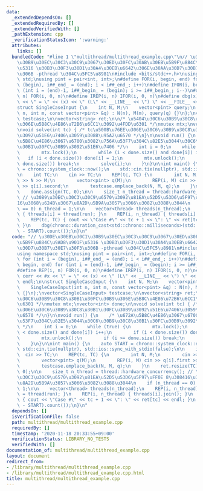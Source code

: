 ```yaml
---
data:
  _extendedDependsOn: []
  _extendedRequiredBy: []
  _extendedVerifiedWith: []
  _pathExtension: cpp
  _verificationStatusIcon: ':warning:'
  attributes:
    links: []
  bundledCode: "#line 1 \"multithread/multithread_example.cpp\"\n// \u30DE\u30EB\u30C1\
    \u30B9\u30EC\u30C3\u30C9\u3067\u30ED\u30FC\u30AB\u30EB\u5B9F\u884C\u9AD8\u901F\
    \u5316 \u30B3\u30F3\u30D1\u30A4\u30EB\u6642\u306E\u30AA\u30D7\u30B7\u30E7\u30F3\
    \u306B -pthread \u304C\u5FC5\u8981\n#include <bits/stdc++.h>\nusing namespace\
    \ std;\nusing pint = pair<int, int>;\n#define FOR(i, begin, end) for (int i =\
    \ (begin), i##_end_ = (end); i < i##_end_; i++)\n#define IFOR(i, begin, end) for\
    \ (int i = (end)-1, i##_begin_ = (begin); i >= i##_begin_; i--)\n#define REP(i,\
    \ n) FOR(i, 0, n)\n#define IREP(i, n) IFOR(i, 0, n)\n#define dbg(x) cerr << #x\
    \ << \" = \" << (x) << \" (L\" << __LINE__ << \") \" << __FILE__ << endl;\n\n\
    struct SingleCaseInput {\n    int N, M;\n    vector<pint> query;\n    SingleCaseInput(int\
    \ n, int m, const vector<pint> &q) : N(n), M(m), query(q) {}\n};\nvector<SingleCaseInput>\
    \ testcase;\n\nvector<string> ret;\n\n/* \u5404\u30C6\u30B9\u30C8\u30B1\u30FC\u30B9\
    \u306E\u5B8C\u4E86\u72B6\u6CC1\u3092\u4FDD\u6301 */\nmutex mtx;\nvector<int> done;\n\
    \nvoid solve(int tc) { /* tc\u500B\u76EE\u306E\u30C6\u30B9\u30C8\u30B1\u30FC\u30B9\
    \u3092\u51E6\u7406\u3059\u308B\u95A2\u6570 */\n}\n\nvoid run() {\n    /* \u672A\
    \u5B8C\u4E86\u3067\u6700\u3082\u756A\u53F7\u304C\u82E5\u3044\u30C6\u30B9\u30C8\
    \u30B1\u30FC\u30B9\u3092\u51E6\u7406 */\n    int i = 0;\n    while (true) {\n\
    \        mtx.lock();\n        while (i < done.size() and done[i]) i++;\n     \
    \   if (i < done.size()) done[i] = 1;\n        mtx.unlock();\n        if (i >=\
    \ done.size()) break;\n        solve(i);\n    }\n}\n\nint main() {\n    auto START\
    \ = chrono::system_clock::now();\n    std::cin.tie(nullptr), std::ios::sync_with_stdio(false);\n\
    \n    int TC;\n    cin >> TC;\n    REP(tc, TC) {\n        int N, M;\n        cin\
    \ >> N >> M;\n        vector<pint> q(M);\n        REP(i, M) cin >> q[i].first\
    \ >> q[i].second;\n        testcase.emplace_back(N, M, q);\n    }\n    ret.resize(TC);\n\
    \    done.assign(TC, 0);\n\n    size_t n_thread = thread::hardware_concurrency();\
    \ // \u30B9\u30EC\u30C3\u30C9\u6570\u3092\u81EA\u52D5\u53D6\u5F97\uFF0E 8\u3084\
    16\u3068\u624B\u3067\u8A2D\u5B9A\u3057\u3066\u3082\u3088\u3044\n    if (n_thread\
    \ == 0) n_thread = 1;\n\n    vector<thread> threads(n_thread);\n    REP(i, n_thread)\
    \ { threads[i] = thread(run); }\n    REP(i, n_thread) { threads[i].join(); }\n\
    \    REP(tc, TC) { cout << \"Case #\" << tc + 1 << \": \" << ret[tc] << endl;\
    \ }\n    dbg(chrono::duration_cast<std::chrono::milliseconds>(std::chrono::system_clock::now()\
    \ - START).count());\n}\n"
  code: "// \u30DE\u30EB\u30C1\u30B9\u30EC\u30C3\u30C9\u3067\u30ED\u30FC\u30AB\u30EB\
    \u5B9F\u884C\u9AD8\u901F\u5316 \u30B3\u30F3\u30D1\u30A4\u30EB\u6642\u306E\u30AA\
    \u30D7\u30B7\u30E7\u30F3\u306B -pthread \u304C\u5FC5\u8981\n#include <bits/stdc++.h>\n\
    using namespace std;\nusing pint = pair<int, int>;\n#define FOR(i, begin, end)\
    \ for (int i = (begin), i##_end_ = (end); i < i##_end_; i++)\n#define IFOR(i,\
    \ begin, end) for (int i = (end)-1, i##_begin_ = (begin); i >= i##_begin_; i--)\n\
    #define REP(i, n) FOR(i, 0, n)\n#define IREP(i, n) IFOR(i, 0, n)\n#define dbg(x)\
    \ cerr << #x << \" = \" << (x) << \" (L\" << __LINE__ << \") \" << __FILE__ <<\
    \ endl;\n\nstruct SingleCaseInput {\n    int N, M;\n    vector<pint> query;\n\
    \    SingleCaseInput(int n, int m, const vector<pint> &q) : N(n), M(m), query(q)\
    \ {}\n};\nvector<SingleCaseInput> testcase;\n\nvector<string> ret;\n\n/* \u5404\
    \u30C6\u30B9\u30C8\u30B1\u30FC\u30B9\u306E\u5B8C\u4E86\u72B6\u6CC1\u3092\u4FDD\
    \u6301 */\nmutex mtx;\nvector<int> done;\n\nvoid solve(int tc) { /* tc\u500B\u76EE\
    \u306E\u30C6\u30B9\u30C8\u30B1\u30FC\u30B9\u3092\u51E6\u7406\u3059\u308B\u95A2\
    \u6570 */\n}\n\nvoid run() {\n    /* \u672A\u5B8C\u4E86\u3067\u6700\u3082\u756A\
    \u53F7\u304C\u82E5\u3044\u30C6\u30B9\u30C8\u30B1\u30FC\u30B9\u3092\u51E6\u7406\
    \ */\n    int i = 0;\n    while (true) {\n        mtx.lock();\n        while (i\
    \ < done.size() and done[i]) i++;\n        if (i < done.size()) done[i] = 1;\n\
    \        mtx.unlock();\n        if (i >= done.size()) break;\n        solve(i);\n\
    \    }\n}\n\nint main() {\n    auto START = chrono::system_clock::now();\n   \
    \ std::cin.tie(nullptr), std::ios::sync_with_stdio(false);\n\n    int TC;\n  \
    \  cin >> TC;\n    REP(tc, TC) {\n        int N, M;\n        cin >> N >> M;\n\
    \        vector<pint> q(M);\n        REP(i, M) cin >> q[i].first >> q[i].second;\n\
    \        testcase.emplace_back(N, M, q);\n    }\n    ret.resize(TC);\n    done.assign(TC,\
    \ 0);\n\n    size_t n_thread = thread::hardware_concurrency(); // \u30B9\u30EC\
    \u30C3\u30C9\u6570\u3092\u81EA\u52D5\u53D6\u5F97\uFF0E 8\u308416\u3068\u624B\u3067\
    \u8A2D\u5B9A\u3057\u3066\u3082\u3088\u3044\n    if (n_thread == 0) n_thread =\
    \ 1;\n\n    vector<thread> threads(n_thread);\n    REP(i, n_thread) { threads[i]\
    \ = thread(run); }\n    REP(i, n_thread) { threads[i].join(); }\n    REP(tc, TC)\
    \ { cout << \"Case #\" << tc + 1 << \": \" << ret[tc] << endl; }\n    dbg(chrono::duration_cast<std::chrono::milliseconds>(std::chrono::system_clock::now()\
    \ - START).count());\n}\n"
  dependsOn: []
  isVerificationFile: false
  path: multithread/multithread_example.cpp
  requiredBy: []
  timestamp: '2020-11-18 20:33:55+09:00'
  verificationStatus: LIBRARY_NO_TESTS
  verifiedWith: []
documentation_of: multithread/multithread_example.cpp
layout: document
redirect_from:
- /library/multithread/multithread_example.cpp
- /library/multithread/multithread_example.cpp.html
title: multithread/multithread_example.cpp
---
```

